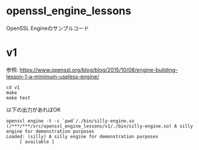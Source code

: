 # openssl_engine_lessons
OpenSSL Engineのサンプルコード

# v1

参照: https://www.openssl.org/blog/blog/2015/10/08/engine-building-lesson-1-a-minimum-useless-engine/

```
cd v1
make
make test
```

以下の出力があればOK
```
openssl engine -t -c `pwd`/./bin/silly-engine.so
(/***/***/src/openssl_engine_lessons/v1/./bin/silly-engine.so) A silly engine for demonstration purposes
Loaded: (silly) A silly engine for demonstration purposes
     [ available ]

```
